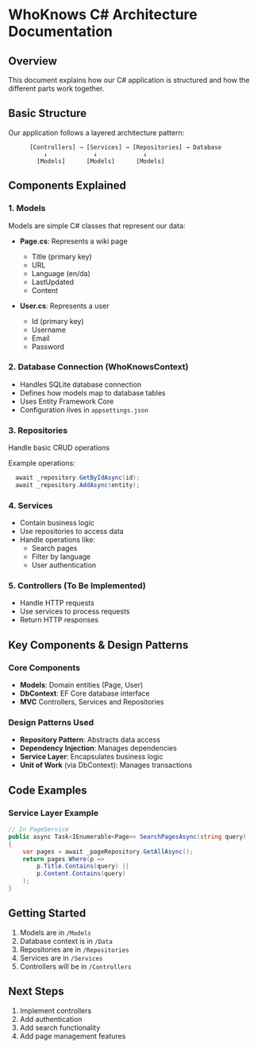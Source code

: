 # WhoKnows C# Architecture Documentation

## Overview
This document explains how our C# application is structured and how the different parts work together.

## Basic Structure
Our application follows a layered architecture pattern:

```
      [Controllers] → [Services] → [Repositories] → Database
          ↓             ↓             ↓
        [Models]      [Models]      [Models]
```

## Components Explained

### 1. Models
Models are simple C# classes that represent our data:

- **Page.cs**: Represents a wiki page
  - Title (primary key)
  - URL
  - Language (en/da)
  - LastUpdated
  - Content

- **User.cs**: Represents a user
  - Id (primary key)
  - Username
  - Email
  - Password

### 2. Database Connection (WhoKnowsContext)
- Handles SQLite database connection 
- Defines how models map to database tables
- Uses Entity Framework Core
- Configuration lives in `appsettings.json`

### 3. Repositories
Handle basic CRUD operations

Example operations:
```csharp
  await _repository.GetByIdAsync(id);
  await _repository.AddAsync(entity);
```

### 4. Services
- Contain business logic
- Use repositories to access data
- Handle operations like:
  - Search pages
  - Filter by language
  - User authentication 

### 5. Controllers (To Be Implemented)
- Handle HTTP requests
- Use services to process requests
- Return HTTP responses

## Key Components & Design Patterns

### Core Components
- **Models**: Domain entities (Page, User)
- **DbContext**: EF Core database interface
- **MVC** Controllers, Services and Repositories

### Design Patterns Used
- **Repository Pattern**: Abstracts data access
- **Dependency Injection**: Manages dependencies
- **Service Layer**: Encapsulates business logic
- **Unit of Work** (via DbContext): Manages transactions

## Code Examples

### Service Layer Example
```csharp
// In PageService
public async Task<IEnumerable<Page>> SearchPagesAsync(string query)
{
    var pages = await _pageRepository.GetAllAsync();
    return pages.Where(p => 
        p.Title.Contains(query) || 
        p.Content.Contains(query)
    );
}
```

## Getting Started
1. Models are in `/Models`
2. Database context is in `/Data`
3. Repositories are in `/Repositories`
4. Services are in `/Services`
5. Controllers will be in `/Controllers`

## Next Steps
1. Implement controllers
2. Add authentication
3. Add search functionality
4. Add page management features